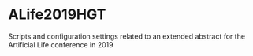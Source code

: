 # ALife2019HGT
Scripts and configuration settings related to an extended abstract for the Artificial Life conference in 2019
